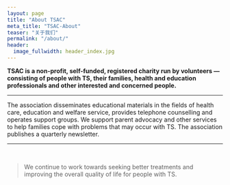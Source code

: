 ```yaml
---
layout: page
title: "About TSAC"
meta_title: "TSAC-About"
teaser: "关于我们"
permalink: "/about/"
header:
  image_fullwidth: header_index.jpg
---
```


**TSAC is a non-profit, self-funded, registered charity run by volunteers — consisting of people with TS, their families, health and education professionals and other interested and concerned people.**

------------------------


The association disseminates educational materials in the fields of health care, education and welfare service, provides telephone counselling and operates support groups. We support parent advocacy and other services to help families cope with problems that may occur with TS. The association publishes a quarterly newsletter.

---------

<br>

> We continue to work towards seeking better treatments and improving the overall quality of life for people with TS.

